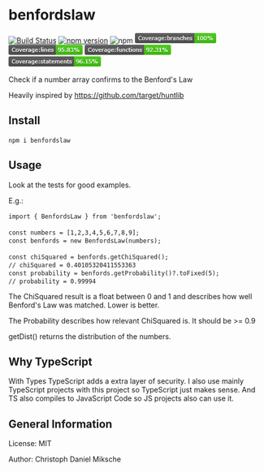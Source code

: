 # benfordslaw

[![Build Status](https://cloud.drone.io/api/badges/CMiksche/benfordslaw/status.svg)](https://cloud.drone.io/CMiksche/benfordslaw)
[![npm version](https://badge.fury.io/js/benfordslaw.svg)](https://badge.fury.io/js/benfordslaw)
![npm](https://img.shields.io/npm/dm/benfordslaw)
![Coverage Branches](./coverage/badge-branches.png)
![Coverage Lines](./coverage/badge-lines.png)
![Coverage Functions](./coverage/badge-functions.png)
![Coverage Statements](./coverage/badge-statements.png)

Check if a number array confirms to the Benford's Law

Heavily inspired by https://github.com/target/huntlib

## Install

    npm i benfordslaw

## Usage

Look at the tests for good examples.

E.g.:

    import { BenfordsLaw } from 'benfordslaw';

    const numbers = [1,2,3,4,5,6,7,8,9];
    const benfords = new BenfordsLaw(numbers);

    const chiSquared = benfords.getChiSquared();
    // chiSquared = 0.40105320411553363
    const probability = benfords.getProbability()?.toFixed(5);
    // probability = 0.99994

The ChiSquared result is a float between 0 and 1 and describes how well Benford's Law was matched. Lower is better.

The Probability describes how relevant ChiSquared is. It should be >= 0.9

getDist() returns the distribution of the numbers.

## Why TypeScript

With Types TypeScript adds a extra layer of security. I also use mainly TypeScript projects with this project so TypeScript just makes sense.
And TS also compiles to JavaScript Code so JS projects also can use it. 

## General Information

License: MIT

Author: Christoph Daniel Miksche

